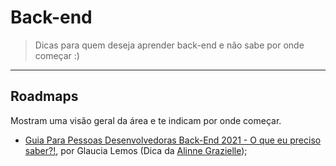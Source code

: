  # Back-end 

> Dicas para quem deseja aprender back-end e não sabe por onde começar :)  

---  

## Roadmaps

Mostram uma visão geral da área e te indicam por onde começar.

- [Guia Para Pessoas Desenvolvedoras Back-End 2021 - O que eu preciso saber?!](https://dev.to/glaucia86/guia-para-pessoas-desenvolvedoras-back-end-2021-o-que-eu-preciso-saber-10c6), por Glaucia Lemos (Dica da [Alinne Grazielle](https://github.com/alinnegrazielle));

